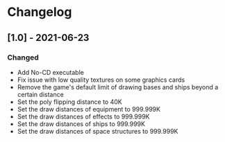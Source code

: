 # Changelog

## [1.0] - 2021-06-23
 
### Changed
* Add No-CD executable
* Fix issue with low quality textures on some graphics cards
* Remove the game's default limit of drawing bases and ships beyond a certain distance 
* Set the poly flipping distance to 40K
* Set the draw distances of equipment to 999.999K
* Set the draw distances of effects to 999.999K
* Set the draw distances of ships to 999.999K
* Set the draw distances of space structures to 999.999K
